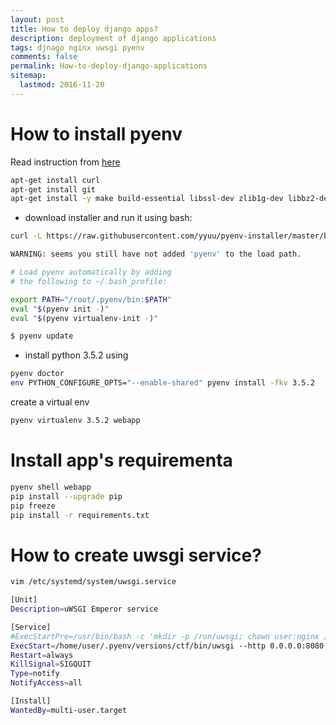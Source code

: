 ```yaml
---
layout: post
title: How to deploy django apps?
description: deployment of django applications
tags: djnago nginx uwsgi pyenv
comments: false
permalink: How-to-deploy-django-applications
sitemap:
  lastmod: 2016-11-20
---
```


How to install pyenv
=================
Read instruction from [here](https://github.com/yyuu/pyenv-installer)

```bash
apt-get install curl
apt-get install git
apt-get install -y make build-essential libssl-dev zlib1g-dev libbz2-dev libreadline-dev libsqlite3-dev wget curl llvm libncurses5-dev libncursesw5-dev xz-utils
```

* download installer and run it using bash:

```bash
curl -L https://raw.githubusercontent.com/yyuu/pyenv-installer/master/bin/pyenv-installer | bash
```

```bash
WARNING: seems you still have not added 'pyenv' to the load path.

# Load pyenv automatically by adding
# the following to ~/.bash_profile:

export PATH="/root/.pyenv/bin:$PATH"
eval "$(pyenv init -)"
eval "$(pyenv virtualenv-init -)"
```


```bash
$ pyenv update
```

* install python 3.5.2 using 

```bash
pyenv doctor
env PYTHON_CONFIGURE_OPTS="--enable-shared" pyenv install -fkv 3.5.2
```

create a virtual env

```bash
pyenv virtualenv 3.5.2 webapp
```

Install app's requirementa
=============

```bash
pyenv shell webapp
pip install --upgrade pip
pip freeze
pip install -r requirements.txt
```

How to create uwsgi service?
==============

```bash
vim /etc/systemd/system/uwsgi.service
```

```bash
[Unit]
Description=uWSGI Emperor service

[Service]
#ExecStartPre=/usr/bin/bash -c 'mkdir -p /run/uwsgi; chown user:nginx /run/uwsgi'
ExecStart=/home/user/.pyenv/versions/ctf/bin/uwsgi --http 0.0.0.0:8080 --wsgi-file /home/user/ctf7/portal_backend/wsgi.py --chdir /home/user/ctf7/
Restart=always
KillSignal=SIGQUIT
Type=notify
NotifyAccess=all

[Install]
WantedBy=multi-user.target
```